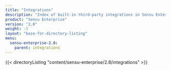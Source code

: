 ```yaml
---
title: "Integrations"
description: "Index of built-in third-party integrations in Sensu Enterprise."
product: "Sensu Enterprise"
version: "2.8"
weight: -1
layout: "base-for-directory-listing"
menu:
  sensu-enterprise-2.8:
    parent: integrations
---
```


{{< directoryListing "content/sensu-enterprise/2.8/integrations" >}}

